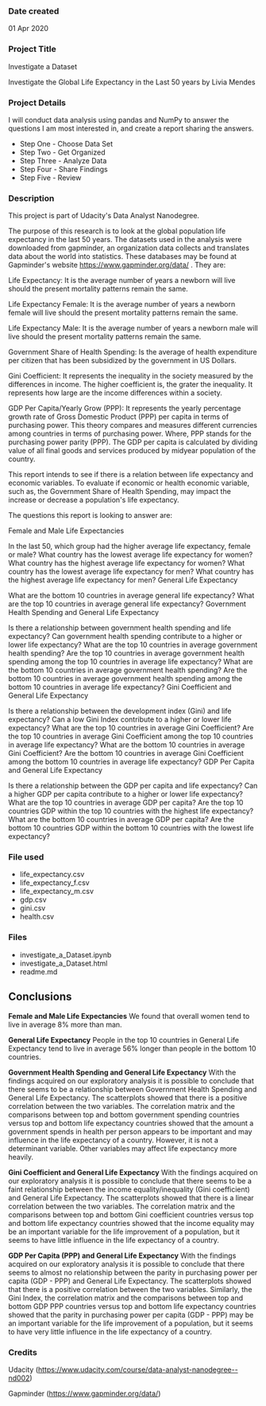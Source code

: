 ### Date created
01 Apr 2020

### Project Title
Investigate a Dataset

Investigate the Global Life Expectancy in the Last 50 years
by Livia Mendes

### Project Details
I will conduct data analysis using pandas and NumPy to answer the questions I am most interested in, and create a report sharing the answers.

- Step One - Choose Data Set
- Step Two - Get Organized
- Step Three - Analyze Data
- Step Four - Share Findings
- Step Five - Review

### Description
This project is part of Udacity's Data Analyst Nanodegree.

The purpose of this research is to look at the global population life expectancy in the last 50 years. The datasets used in the analysis were downloaded from gapminder, an organization data collects and translates data about the world into statistics. These databases may be found at Gapminder's website https://www.gapminder.org/data/ . They are:

Life Expectancy: It is the average number of years a newborn will live should the present mortality patterns remain the same.

Life Expectancy Female: It is the average number of years a newborn female will live should the present mortality patterns remain the same.

Life Expectancy Male: It is the average number of years a newborn male will live should the present mortality patterns remain the same.

Government Share of Health Spending: Is the average of health expenditure per citizen that has been subsidized by the government in US Dollars.

Gini Coefficient: It represents the inequality in the society measured by the differences in income. The higher coefficient is, the grater the inequality. It represents how large are the income differences within a society.

GDP Per Capita/Yearly Grow (PPP): It represents the yearly percentage growth rate of Gross Domestic Product (PPP) per capita in terms of purchasing power. This theory compares and measures different currencies among countries in terms of purchasing power. Where, PPP stands for the purchasing power parity (PPP). The GDP per capita is calculated by dividing value of all final goods and services produced by midyear population of the country.

This report intends to see if there is a relation between life expectancy and economic variables. To evaluate if economic or health economic variable, such as, the Government Share of Health Spending, may impact the increase or decrease a population's life expectancy.

The questions this report is looking to answer are:

Female and Male Life Expectancies

In the last 50, which group had the higher average life expectancy, female or male?
What country has the lowest average life expectancy for women?
What country has the highest average life expectancy for women?
What country has the lowest average life expectancy for men?
What country has the highest average life expectancy for men?
General Life Expectancy

What are the bottom 10 countries in average general life expectancy?
What are the top 10 countries in average general life expectancy?
Government Health Spending and General Life Expectancy

Is there a relationship between government health spending and life expectancy? Can government health spending contribute to a higher or lower life expectancy?
What are the top 10 countries in average government health spending?
Are the top 10 countries in average government health spending among the top 10 countries in average life expectancy?
What are the bottom 10 countries in average government health spending?
Are the bottom 10 countries in average government health spending among the bottom 10 countries in average life expectancy?
Gini Coefficient and General Life Expectancy

Is there a relationship between the development index (Gini) and life expectancy? Can a low Gini Index contribute to a higher or lower life expectancy?
What are the top 10 countries in average Gini Coefficient?
Are the top 10 countries in average Gini Coefficient among the top 10 countries in average life expectancy?
What are the bottom 10 countries in average Gini Coefficient?
Are the bottom 10 countries in average Gini Coefficient among the bottom 10 countries in average life expectancy?
GDP Per Capita and General Life Expectancy

Is there a relationship between the GDP per capita and life expectancy? Can a higher GDP per capita contribute to a higher or lower life expectancy?
What are the top 10 countries in average GDP per capita?
Are the top 10 countries GDP within the top 10 countries with the highest life expectancy?
What are the bottom 10 countries in average GDP per capita?
Are the bottom 10 countries GDP within the bottom 10 countries with the lowest life expectancy?

### File used
- life_expectancy.csv
- life_expectancy_f.csv
- life_expectancy_m.csv
- gdp.csv
- gini.csv
- health.csv

### Files
- investigate_a_Dataset.ipynb
- investigate_a_Dataset.html
- readme.md

## Conclusions

**Female and Male Life Expectancies**
We found that overall women tend to live in average 8% more than man.

**General Life Expectancy**
People in the top 10 countries in General Life Expectancy tend to live in average 56% longer than people in the bottom 10 countries.

**Government Health Spending and General Life Expectancy**
With the findings acquired on our exploratory analysis it is possible to conclude that there seems to be a relationship between Government Health Spending and General Life Expectancy. The scatterplots showed that there is a positive correlation between the two variables. The correlation matrix and the comparisons between top and bottom government spending countries versus top and bottom life expectancy countries showed that the amount a government spends in health per person appears to be important and may influence in the life expectancy of a country. However, it is not a determinant variable. Other variables may affect life expectancy more heavily.

**Gini Coefficient and General Life Expectancy**
With the findings acquired on our exploratory analysis it is possible to conclude that there seems to be a faint relationship between the income equality/inequality (Gini coefficient) and General Life Expectancy. The scatterplots showed that there is a linear correlation between the two variables. The correlation matrix and the comparisons between top and bottom Gini coefficient countries versus top and bottom life expectancy countries showed that the income equality may be an important variable for the life improvement of a population, but it seems to have little influence in the life expectancy of a country.

**GDP Per Capita (PPP) and General Life Expectancy**
With the findings acquired on our exploratory analysis it is possible to conclude that there seems to almost no relationship between the parity in purchasing power per capita (GDP - PPP) and General Life Expectancy. The scatterplots showed that there is a positive correlation between the two variables. Similarly, the Gini Index, the correlation matrix and the comparisons between top and bottom GDP PPP countries versus top and bottom life expectancy countries showed that the parity in purchasing power per capita (GDP - PPP) may be an important variable for the life improvement of a population, but it seems to have very little influence in the life expectancy of a country.

### Credits
Udacity (https://www.udacity.com/course/data-analyst-nanodegree--nd002)

Gapminder (https://www.gapminder.org/data/)
